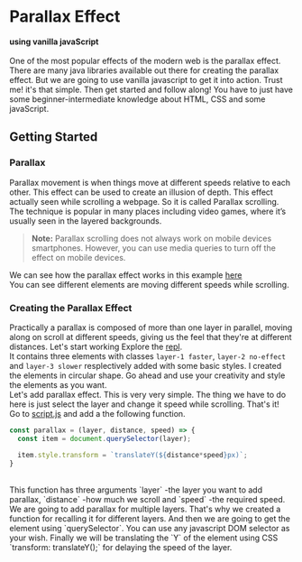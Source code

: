 # Parallax Effect

**using vanilla javaScript**
<br/>
<br/>
One of the most popular effects of the modern web is the parallax effect. There are many java libraries available out there for creating the parallax effect. But we are going to use vanilla javascript to get it into action. Trust me! it's that simple. Then get started and follow along!
You have to just have some beginner-intermediate knowledge about HTML, CSS and some javaScript.

## Getting Started

### Parallax

Parallax movement is when things move at different speeds relative to each other. This effect can be used to create an illusion of depth. This effect actually seen while scrolling a webpage. So it is called Parallax scrolling.
The technique is popular in many places including video games, where it’s usually seen in the layered backgrounds.

> **Note:** Parallax scrolling does not always work on mobile devices smartphones. However, you can use media queries to turn off the effect on mobile devices.

We can see how the parallax effect works in this example [here](https://parallax-effect.giridharhackclu.repl.co/)
<br>
You can see different elements are moving different speeds while scrolling.
<br>
### Creating the Parallax Effect
Practically a parallax is composed of more than one layer in parallel, moving along on scroll at different speeds, giving us the feel that they're at different distances.
Let's start working
Explore the [repl](https://repl.it/@Giridharhackclu/parallax-starter#index.html).
<br>
It contains three elements with classes `layer-1 faster`, `layer-2 no-effect` and `layer-3 slower` resplectively added with some basic styles. I created the elements in circular shape. Go ahead and use your creativity and style the elements as you want.
<br>
Let's add parallax effect.
This is very very simple. The thing we have to do here is just select the layer and change it speed while scrolling. That's it!<br>
Go to [script.js](https://repl.it/@Giridharhackclu/parallax-starter#script.js) and add a the following function.
<br>
```javascript
const parallax = (layer, distance, speed) => {
  const item = document.querySelector(layer);

  item.style.transform = `translateY(${distance*speed}px)`;
}
```
<br>
This function has three arguments `layer` -the layer you want to add parallax, `distance` -how much we scroll and `speed` -the required speed. We are going to add parallax for multiple layers. That's why we created a function for recalling it for different layers.
And then we are going to get the element using `querySelector`. You can use any javascript DOM selector as your wish. Finally we will be translating the `Y` of the element using CSS `transform: translateY();` for delaying the speed of the layer.
